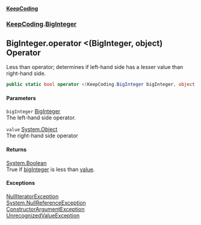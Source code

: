 #### [KeepCoding](index.md 'index')
### [KeepCoding](KeepCoding.md 'KeepCoding').[BigInteger](BigInteger.md 'KeepCoding.BigInteger')
## BigInteger.operator &lt;(BigInteger, object) Operator
Less than operator; determines if left-hand side has a lesser value than right-hand side.  
```csharp
public static bool operator <(KeepCoding.BigInteger bigInteger, object value);
```
#### Parameters
<a name='KeepCoding_BigInteger_op_LessThan(KeepCoding_BigInteger_object)_bigInteger'></a>
`bigInteger` [BigInteger](BigInteger.md 'KeepCoding.BigInteger')  
The left-hand side operator.
  
<a name='KeepCoding_BigInteger_op_LessThan(KeepCoding_BigInteger_object)_value'></a>
`value` [System.Object](https://docs.microsoft.com/en-us/dotnet/api/System.Object 'System.Object')  
The right-hand side operator
  
#### Returns
[System.Boolean](https://docs.microsoft.com/en-us/dotnet/api/System.Boolean 'System.Boolean')  
True if [bigInteger](BigInteger_op_LessThan_lVxvAodCSVtWBrXR3M11Nw.md#KeepCoding_BigInteger_op_LessThan(KeepCoding_BigInteger_object)_bigInteger 'KeepCoding.BigInteger.op_LessThan(KeepCoding.BigInteger, object).bigInteger') is less than [value](BigInteger_op_LessThan_lVxvAodCSVtWBrXR3M11Nw.md#KeepCoding_BigInteger_op_LessThan(KeepCoding_BigInteger_object)_value 'KeepCoding.BigInteger.op_LessThan(KeepCoding.BigInteger, object).value').
#### Exceptions
[NullIteratorException](NullIteratorException.md 'KeepCoding.Internal.NullIteratorException')  
[System.NullReferenceException](https://docs.microsoft.com/en-us/dotnet/api/System.NullReferenceException 'System.NullReferenceException')  
[ConstructorArgumentException](ConstructorArgumentException.md 'KeepCoding.Internal.ConstructorArgumentException')  
[UnrecognizedValueException](UnrecognizedValueException.md 'KeepCoding.Internal.UnrecognizedValueException')  
